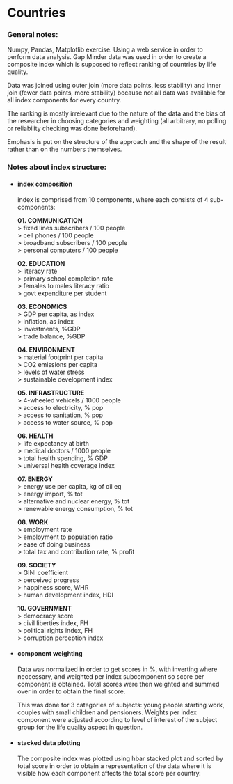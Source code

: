# Countries

<h3>General notes:</h3>

Numpy, Pandas, Matplotlib exercise. Using a web service in order to perform data analysis. Gap Minder data was used in order to create a composite index which is supposed to reflect ranking of countries by life quality.

Data was joined using outer join (more data points, less stability) and inner join (fewer data points, more stability) because not all data was available for all index components for every country.

The ranking is mostly irrelevant due to the nature of the data and the bias of the researcher in choosing categories and weighting (all arbitrary, no polling or reliability checking was done beforehand).

Emphasis is put on the structure of the approach and the shape of the result rather than on the numbers themselves.

<h3>Notes about index structure:</h3>

+ <h4> index composition</h4>

	index is comprised from 10 components, where each consists of 4 sub-components:

	<b>01. COMMUNICATION</b>
	<br>> fixed lines subscribers / 100 people
	<br>> cell phones / 100 people
	<br>> broadband subscribers / 100 people
	<br>> personal computers / 100 people

    <b>02. EDUCATION</b>
    <br>> literacy rate
    <br>> primary school completion rate
    <br>> females to males literacy ratio
    <br>> govt expenditure per student

    <b>03. ECONOMICS</b>
    <br>> GDP per capita, as index
    <br>> inflation, as index
    <br>> investments, %GDP
    <br>> trade balance, %GDP

    <b>04. ENVIRONMENT</b>
    <br>> material footprint per capita
    <br>> CO2 emissions per capita
    <br>> levels of water stress
    <br>> sustainable development index

    <b>05. INFRASTRUCTURE</b>
    <br>> 4-wheeled vehicels / 1000 people
    <br>> access to electricity, % pop
    <br>> access to sanitation, % pop
    <br>> access to water source, % pop

    <b>06. HEALTH</b>
    <br>> life expectancy at birth
    <br>> medical doctors / 1000 people
    <br>> total health spending, % GDP
    <br>> universal health coverage index

    <b>07. ENERGY</b>
    <br>> energy use per capita, kg of oil eq
    <br>> energy import, % tot
    <br>> alternative and nuclear energy, % tot
    <br>> renewable energy consumption, % tot

    <b>08. WORK</b>
    <br>> employment rate
    <br>> employment to population ratio
    <br>> ease of doing business
    <br>> total tax and contribution rate, % profit

    <b>09. SOCIETY</b>
    <br>> GINI coefficient
    <br>> perceived progress
    <br>> happiness score, WHR
    <br>> human development index, HDI

    <b>10. GOVERNMENT</b>
    <br>> democracy score
    <br>> civil liberties index, FH
    <br>> political rights index, FH
    <br>> corruption perception index

+ <h4> component weighting</h4>

    Data was normalized in order to get scores in %, with inverting where neccessary, and weighted per index subcomponent so score per component is obtained. Total scores were then weighted and summed over in order to obtain the final score.
    
    This was done for 3 categories of subjects: young people starting work, couples with small children and pensioners. Weights per index component were adjusted according to level of interest of the subject group for the life quality aspect in question.

+ <h4> stacked data plotting</h4>

	The composite index was plotted using hbar stacked plot and sorted by total score in order to obtain a representation of the data where it is visible how each component affects the total score per country.